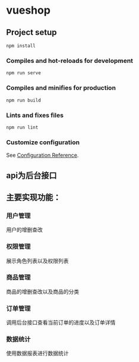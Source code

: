 # vueshop

## Project setup
```
npm install
```

### Compiles and hot-reloads for development
```
npm run serve
```

### Compiles and minifies for production
```
npm run build
```

### Lints and fixes files
```
npm run lint
```

### Customize configuration
See [Configuration Reference](https://cli.vuejs.org/config/).

## api为后台接口

## 主要实现功能：
### 用户管理
用户的增删查改
### 权限管理
展示角色列表以及权限列表
### 商品管理
商品的增删查改以及商品的分类
### 订单管理
调用后台接口查看当前订单的进度以及订单详情
### 数据统计
使用数据报表进行数据统计

